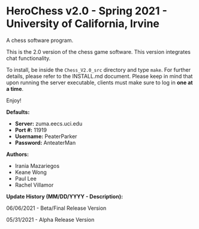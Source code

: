# HeroChess v2.0 - Spring 2021 - University of California, Irvine
A chess software program. 

This is the 2.0 version of the chess game software. This version integrates chat
functionality. 

To install, be inside the `Chess_V2.0_src` directory and type `make`. For further details, please refer to the INSTALL.md document. Please keep in mind that upon running the server executable, clients must make sure to log in **one at a time**.


Enjoy!


**Defaults:**

* **Server:** zuma.eecs.uci.edu
* **Port #:** 11919
* **Username:** PeaterParker 
* **Password:** AnteaterMan




**Authors:**
* Irania Mazariegos
* Keane Wong
* Paul Lee
* Rachel Villamor



**Update History (MM/DD/YYYY - Description):**

06/06/2021 - Beta/Final Release Version

05/31/2021 - Alpha Release Version
